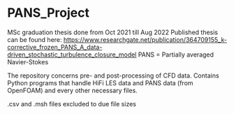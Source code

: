 # PANS_Project
MSc graduation thesis done from Oct 2021 till Aug 2022
Published thesis can be found here: https://www.researchgate.net/publication/364709155_k-corrective_frozen_PANS_A_data-driven_stochastic_turbulence_closure_model
PANS = Partially averaged Navier-Stokes

The repository concerns pre- and post-processing of CFD data.
Contains Python programs that handle HiFi LES data and PANS data (from OpenFOAM) and every other necessary files.


.csv and .msh files excluded to due file sizes
